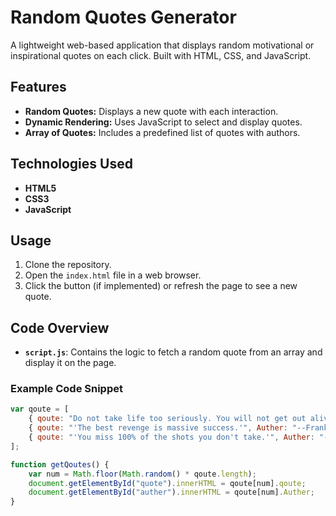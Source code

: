 # Random Quotes Generator

A lightweight web-based application that displays random motivational or inspirational quotes on each click. Built with HTML, CSS, and JavaScript.

## Features
- **Random Quotes:** Displays a new quote with each interaction.
- **Dynamic Rendering:** Uses JavaScript to select and display quotes.
- **Array of Quotes:** Includes a predefined list of quotes with authors.

## Technologies Used
- **HTML5**  
- **CSS3**  
- **JavaScript**

## Usage
1. Clone the repository.
2. Open the `index.html` file in a web browser.
3. Click the button (if implemented) or refresh the page to see a new quote.

## Code Overview
- **`script.js`**: Contains the logic to fetch a random quote from an array and display it on the page.

### Example Code Snippet
```javascript
var qoute = [
    { qoute: "Do not take life too seriously. You will not get out alive.", Auther: "--Elbert Hubbard" },
    { qoute: "'The best revenge is massive success.'", Auther: "--Frank Sinatra" },
    { qoute: "'You miss 100% of the shots you don't take.'", Auther: "--Wayne Gretzky" }
];

function getQoutes() {
    var num = Math.floor(Math.random() * qoute.length);
    document.getElementById("quote").innerHTML = qoute[num].qoute;
    document.getElementById("auther").innerHTML = qoute[num].Auther;
}
